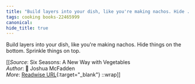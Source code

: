 ```yaml
---
title: "Build layers into your dish, like you're making nachos. Hide ..."
tags: cooking books-22465999
canonical: 
hide_title: true
---
```


Build layers into your dish, like you're making nachos. Hide things on the bottom. Sprinkle things on top.


[[_Source_: Six Seasons: A New Way with Vegetables<br>
_Author_: 📕 Joshua McFadden<br>
_More_: [Readwise URL](https://readwise.io/open/442171317){:target="_blank"}
::wrap]]